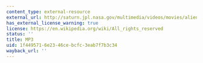 ```yaml
---
content_type: external-resource
external_url: http://saturn.jpl.nasa.gov/multimedia/videos/movies/alien_winds_descent_radar.mp3
has_external_license_warning: true
license: https://en.wikipedia.org/wiki/All_rights_reserved
status: ''
title: MP3
uid: 1f449571-6e23-46ce-bcfc-3eab7f7b3c34
wayback_url: ''
---
```

